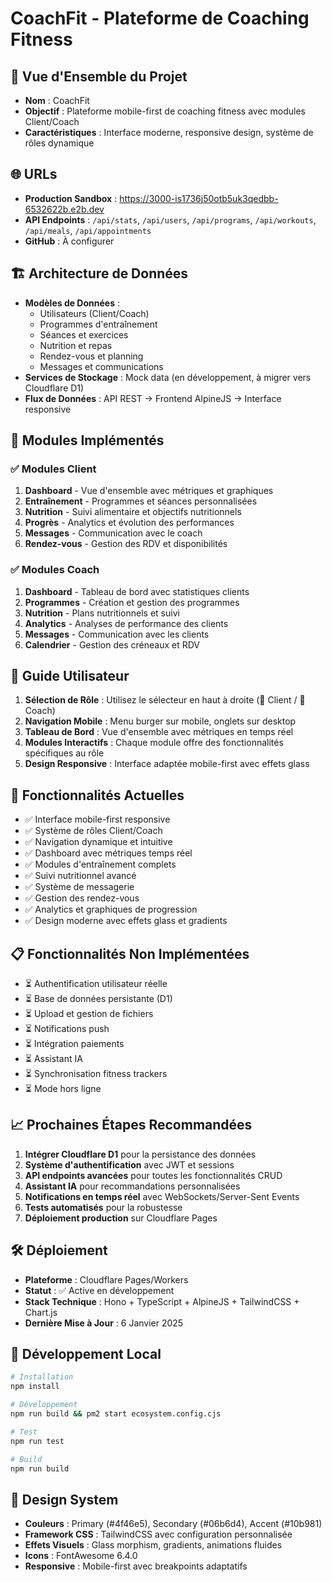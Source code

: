# CoachFit - Plateforme de Coaching Fitness

## 🎯 Vue d'Ensemble du Projet
- **Nom** : CoachFit
- **Objectif** : Plateforme mobile-first de coaching fitness avec modules Client/Coach
- **Caractéristiques** : Interface moderne, responsive design, système de rôles dynamique

## 🌐 URLs
- **Production Sandbox** : https://3000-is1736j50otb5uk3qedbb-6532622b.e2b.dev
- **API Endpoints** : `/api/stats`, `/api/users`, `/api/programs`, `/api/workouts`, `/api/meals`, `/api/appointments`
- **GitHub** : À configurer

## 🏗️ Architecture de Données
- **Modèles de Données** :
  - Utilisateurs (Client/Coach)
  - Programmes d'entraînement
  - Séances et exercices
  - Nutrition et repas
  - Rendez-vous et planning
  - Messages et communications
- **Services de Stockage** : Mock data (en développement, à migrer vers Cloudflare D1)
- **Flux de Données** : API REST → Frontend AlpineJS → Interface responsive

## 📱 Modules Implémentés

### ✅ Modules Client
1. **Dashboard** - Vue d'ensemble avec métriques et graphiques
2. **Entraînement** - Programmes et séances personnalisées
3. **Nutrition** - Suivi alimentaire et objectifs nutritionnels
4. **Progrès** - Analytics et évolution des performances
5. **Messages** - Communication avec le coach
6. **Rendez-vous** - Gestion des RDV et disponibilités

### ✅ Modules Coach
1. **Dashboard** - Tableau de bord avec statistiques clients
2. **Programmes** - Création et gestion des programmes
3. **Nutrition** - Plans nutritionnels et suivi
4. **Analytics** - Analyses de performance des clients
5. **Messages** - Communication avec les clients
6. **Calendrier** - Gestion des créneaux et RDV

## 🎨 Guide Utilisateur
1. **Sélection de Rôle** : Utilisez le sélecteur en haut à droite (👤 Client / 💪 Coach)
2. **Navigation Mobile** : Menu burger sur mobile, onglets sur desktop
3. **Tableau de Bord** : Vue d'ensemble avec métriques en temps réel
4. **Modules Interactifs** : Chaque module offre des fonctionnalités spécifiques au rôle
5. **Design Responsive** : Interface adaptée mobile-first avec effets glass

## 🚀 Fonctionnalités Actuelles
- ✅ Interface mobile-first responsive
- ✅ Système de rôles Client/Coach
- ✅ Navigation dynamique et intuitive
- ✅ Dashboard avec métriques temps réel
- ✅ Modules d'entraînement complets
- ✅ Suivi nutritionnel avancé
- ✅ Système de messagerie
- ✅ Gestion des rendez-vous
- ✅ Analytics et graphiques de progression
- ✅ Design moderne avec effets glass et gradients

## 📋 Fonctionnalités Non Implémentées
- ⏳ Authentification utilisateur réelle
- ⏳ Base de données persistante (D1)
- ⏳ Upload et gestion de fichiers
- ⏳ Notifications push
- ⏳ Intégration paiements
- ⏳ Assistant IA
- ⏳ Synchronisation fitness trackers
- ⏳ Mode hors ligne

## 📈 Prochaines Étapes Recommandées
1. **Intégrer Cloudflare D1** pour la persistance des données
2. **Système d'authentification** avec JWT et sessions
3. **API endpoints avancées** pour toutes les fonctionnalités CRUD
4. **Assistant IA** pour recommandations personnalisées
5. **Notifications en temps réel** avec WebSockets/Server-Sent Events
6. **Tests automatisés** pour la robustesse
7. **Déploiement production** sur Cloudflare Pages

## 🛠️ Déploiement
- **Plateforme** : Cloudflare Pages/Workers
- **Statut** : ✅ Active en développement
- **Stack Technique** : Hono + TypeScript + AlpineJS + TailwindCSS + Chart.js
- **Dernière Mise à Jour** : 6 Janvier 2025

## 🔧 Développement Local
```bash
# Installation
npm install

# Développement
npm run build && pm2 start ecosystem.config.cjs

# Test
npm run test

# Build
npm run build
```

## 🎨 Design System
- **Couleurs** : Primary (#4f46e5), Secondary (#06b6d4), Accent (#10b981)
- **Framework CSS** : TailwindCSS avec configuration personnalisée
- **Effets Visuels** : Glass morphism, gradients, animations fluides
- **Icons** : FontAwesome 6.4.0
- **Responsive** : Mobile-first avec breakpoints adaptatifs